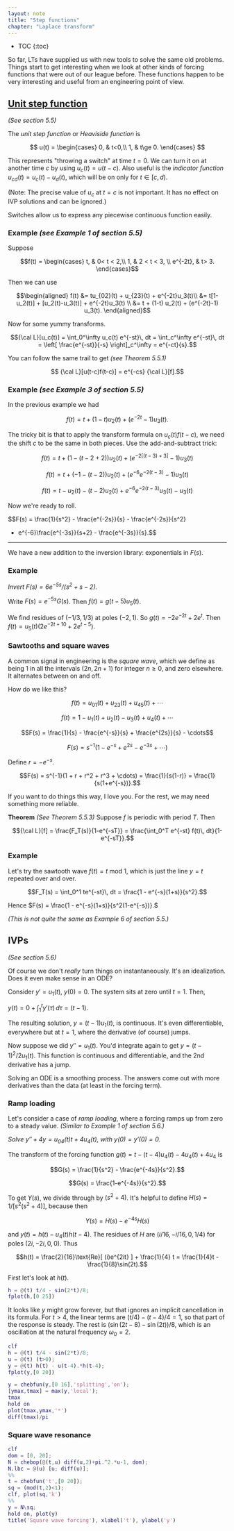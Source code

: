 ```yaml
---
layout: note
title: "Step functions"
chapter: "Laplace transform"
---
```

* TOC
{:toc}

So far, LTs have supplied us with new tools to solve the same old problems. Things start to get interesting when we look at other kinds of forcing functions that were out of our league before. These functions happen to be very interesting and useful from an engineering point of view.

## [Unit step function](https://youtu.be/pKH63cRJ3p4)

*(See section 5.5)*

The *unit step function* or *Heaviside function* is 

$$ u(t) = \begin{cases} 0, & t<0,\\ 1, & t\ge 0. \end{cases} $$

This represents "throwing a switch" at time $t=0$. We can turn it on at another time $c$ by using $u_c(t)=u(t-c)$. Also useful is the *indicator function* $u_{cd}(t)=u_c(t)-u_d(t)$, which will be on only for $t\in[c,d)$. 

(Note: The precise value of $u_c$ at $t=c$ is not important. It has no effect on IVP solutions and can be ignored.) 

Switches allow us to express any piecewise continuous function easily.

### Example *(see Example 1 of section 5.5)*

Suppose 

$$f(t) = \begin{cases} t, & 0< t < 2,\\ 1, & 2 < t < 3, \\ e^{-2t}, & t> 3. \end{cases}$$ 

Then we can use 

$$\begin{aligned}
f(t) &= tu_{02}(t) + u_{23}(t) + e^{-2t}u_3(t)\\
&= t[1-u_2(t)] + [u_2(t)-u_3(t)] + e^{-2t}u_3(t) \\
&= t + (1-t) u_2(t) + (e^{-2t}-1) u_3(t).
\end{aligned}$$

Now for some yummy transforms.

$${\cal L}[u_c(t)] = \int_0^\infty u_c(t) e^{-st}\, dt 
= \int_c^\infty e^{-st}\, dt = \left[ \frac{e^{-st}}{-s} \right]_c^\infty = e^{-ct}{s}.$$

You can follow the same trail to get *(see Theorem 5.5.1)* 

$$ {\cal L}[u(t-c)f(t-c)] = e^{-cs} {\cal L}[f].$$

### Example *(see Example 3 of section 5.5)*

In the previous example we had 

$$f(t) = t + (1-t) u_2(t) + (e^{-2t}-1) u_3(t).$$

The tricky bit is that to apply the transform formula on $u_c(t)f(t-c)$, we need the shift $c$ to be the same in both pieces. Use the add-and-subtract trick:

$$f(t) = t + (1-(t-2+2)) u_2(t) + (e^{-2[(t-3)+3]}-1) u_3(t)$$

$$f(t) = t + (-1-(t-2)) u_2(t) + (e^{-6}e^{-2(t-3)}-1) u_3(t)$$

$$f(t) = t - u_2(t) -(t-2) u_2(t) + e^{-6}e^{-2(t-3)}u_3(t) - u_3(t)$$

Now we're ready to roll. 

$$F(s) = \frac{1}{s^2} - \frac{e^{-2s}}{s}  - \frac{e^{-2s}}{s^2} 
+ e^{-6}\frac{e^{-3s}}{s+2} - \frac{e^{-3s}}{s}.$$

---

We have a new addition to the inversion library: exponentials in $F(s)$. 

### Example

*Invert $F(s) = 6 e^{-5s}/(s^2+s-2)$.*

Write $F(s) = e^{-5s} G(s)$. Then $f(t) = g(t-5)u_5(t)$. 

We find residues of $(-1/3,1/3)$ at poles $(-2,1)$. So $g(t)=-2e^{-2t}+2e^{t}$. Then $f(t) = u_5(t)(2e^{-2t+10}+2e^{t-5}).$

### Sawtooths and square waves

A common signal in engineering is the *square wave*, which we define as being $1$ in all the intervals $(2n,2n+1)$ for integer $n\ge 0$, and zero elsewhere. It alternates between on and off.

How do we like this?

$$f(t) = u_{01}(t) + u_{23}(t) + u_{45}(t) + \cdots$$

$$f(t) = 1 - u_{1}(t) + u_{2}(t) - u_3(t) + u_{4}(t) + \cdots$$

$$F(s) = \frac{1}{s} - \frac{e^{-s}}{s} + \frac{e^{2s}}{s} - \cdots$$

$$F(s) = s^{-1} ( 1  - e^{-s} + e^{2s} - e^{-3s} + \cdots )$$

Define $r=-e^{-s}$. 

$$F(s) = s^{-1}(1 + r + r^2 + r^3 + \cdots) = \frac{1}{s(1-r)} = \frac{1}{s(1+e^{-s})}.$$

If you want to do things this way, I love you. For the rest, we may need something more reliable. 

**Theorem** *(See Theorem 5.5.3)* Suppose $f$ is periodic with period $T$. Then 

$${\cal L}[f] = \frac{F_T(s)}{1-e^{-sT}} = \frac{\int_0^T e^{-st} f(t)\, dt}{1-e^{-sT}}.$$

### Example

Let's try the sawtooth wave $f(t) = t \text{ mod } 1$, which is just the line $y=t$ repeated over and over. 

$$F_T(s) = \int_0^1 te^{-st}\, dt = \frac{1 - e^{-s}(1+s)}{s^2}.$$

Hence $F(s) = \frac{1 - e^{-s}(1+s)}{s^2(1-e^{-s})}.$ 

*(This is not quite the same as Example 6 of section 5.5.)*


## IVPs

*(See section 5.6)*

Of course we don't *really* turn things on instantaneously. It's an idealization. Does it even make sense in an ODE? 

Consider $y'=u_1(t)$, $y(0)=0$. The system sits at zero until $t=1$. Then,

$y(t) = 0 + \int_1^t  y'(\tau)\, d\tau = (t-1)$. 

The resulting solution, $y=(t-1)u_1(t)$, is continuous. It's even differentiable, everywhere but at $t=1$, where the derivative (of course) jumps.  

Now suppose we did $y''=u_1(t)$. You'd integrate again to get $y=(t-1)^2/2 u_1(t)$. This function is continuous and differentiable, and the 2nd derivative has a jump. 

Solving an ODE is a smoothing process. The answers come out with more derivatives than the data (at least in the forcing term). 

### Ramp loading

Let's consider a case of *ramp loading*, where a forcing ramps up from zero to a steady value. *(Similar to Example 1 of section 5.6.)*

*Solve $y''+4y=u_{04}(t)t + 4u_4(t)$, with $y(0)=y'(0)=0$.*

The transform of the forcing function $g(t)=t - (t-4) u_4(t) -4u_4(t) + 4u_4$ is 

$$G(s) = \frac{1}{s^2} - \frac{e^{-4s}}{s^2}.$$

$$G(s) = \frac{1-e^{-4s}}{s^2}.$$

To get $Y(s)$, we divide through by $(s^2+4)$. It's helpful to define $H(s)=1/[s^2(s^2+4)]$, because then 

$$Y(s) = H(s) - e^{-4s}H(s)$$

and $y(t) = h(t) - u_4(t)h(t-4)$. The residues of $H$ are $(i/16,-i/16,0,1/4)$ for poles $(2i,-2i,0,0)$. Thus

$$h(t) = \frac{2}{16}\text{Re}[ (i)e^{2it} ] + \frac{1}{4} t 
= \frac{1}{4}t - \frac{1}{8}\sin(2t).$$

First let's look at $h(t)$. 

```matlab
h = @(t) t/4 - sin(2*t)/8;
fplot(h,[0 25])
```

It looks like $y$ might grow forever, but that ignores an implicit cancellation in its formula. For $t>4$, the linear terms are $(t/4) - (t-4)/4 =1$, so that part of the response is steady. The rest is $(\sin(2t-8)-\sin(2t))/8$, which is an oscillation at the natural frequency $\omega_0=2$. 

```matlab
clf
h = @(t) t/4 - sin(2*t)/8;
u = @(t) (t>0); 
y = @(t) h(t) - u(t-4).*h(t-4);
fplot(y,[0 20])

y = chebfun(y,[0 16],'splitting','on');
[ymax,tmax] = max(y,'local');
tmax
hold on
plot(tmax,ymax,'*')
diff(tmax)/pi
```

### Square wave resonance

```matlab
clf
dom = [0, 20];
N = chebop(@(t,u) diff(u,2)+pi.^2.*u-1, dom);
N.lbc = @(u) [u; diff(u)];
%%
t = chebfun('t',[0 20]);
sq = (mod(t,2)<1);
clf, plot(sq,'k')
%%
y = N\sq;
hold on, plot(y)
title('Square wave forcing'), xlabel('t'), ylabel('y')
```